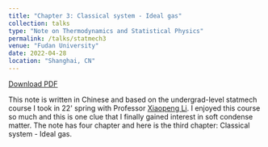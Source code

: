 ```yaml
---
title: "Chapter 3: Classical system - Ideal gas"
collection: talks
type: "Note on Thermodynamics and Statistical Physics"
permalink: /talks/statmech3
venue: "Fudan University"
date: 2022-04-28
location: "Shanghai, CN"
---
```


[Download PDF](/files/ClassicalsystemIdealgas.pdf)

This note is written in Chinese and based on the undergrad-level statmech course I took in 22' spring with Professor [Xiaopeng Li](https://scholar.google.com/citations?user=p7i5fNoAAAAJ&hl=en). I enjoyed this course so much and this is one clue that I finally gained interest in soft condense matter. The note has four chapter and here is the third chapter:  Classical system -  Ideal gas.
